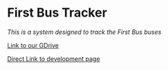 # First Bus Tracker
*This is a system designed to track the First Bus buses*

[Link to our GDrive](https://drive.google.com/drive/folders/0B25bbM68M88vRDBEQ1dFR1daSGc "First Bus Team")

[Direct Link to development page](https://drive.google.com/drive/folders/1l34LI5V6XV1m8cJwUz7xwg_2EcnrLjOu "Development")
